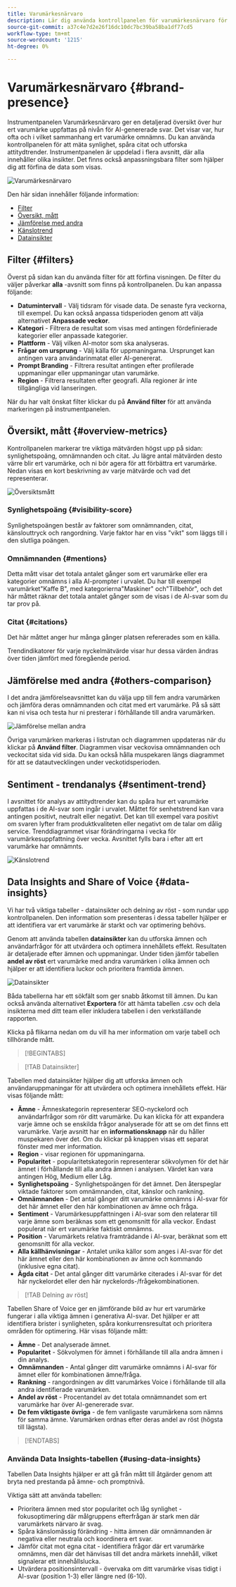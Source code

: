 ```yaml
---
title: Varumärkesnärvaro
description: Lär dig använda kontrollpanelen för varumärkesnärvaro för att förstå hur ert varumärke uppfattas på nivån för AI-genererade svar.
source-git-commit: a37c4e7d2e26f16dc10dc7bc39ba58ba1df77cd5
workflow-type: tm+mt
source-wordcount: '1215'
ht-degree: 0%

---
```



# Varumärkesnärvaro {#brand-presence}

Instrumentpanelen Varumärkesnärvaro ger en detaljerad översikt över hur ert varumärke uppfattas på nivån för AI-genererade svar. Det visar var, hur ofta och i vilket sammanhang ert varumärke omnämns. Du kan använda kontrollpanelen för att mäta synlighet, spåra citat och utforska attitydtrender. Instrumentpanelen är uppdelad i flera avsnitt, där alla innehåller olika insikter. Det finns också anpassningsbara filter som hjälper dig att förfina de data som visas.

![Varumärkesnärvaro](/help/dashboards/assets/brand-main.png)

Den här sidan innehåller följande information:

* [Filter](#filters)
* [Översikt, mått](##key-metrics)
* [Jämförelse med andra](##others-comparison)
* [Känslotrend](#sentiment-trend)
* [Datainsikter](#data-insights)

## Filter {#filters}

Överst på sidan kan du använda filter för att förfina visningen. De filter du väljer påverkar **alla** -avsnitt som finns på kontrollpanelen. Du kan anpassa följande:

* **Datumintervall** - Välj tidsram för visade data. De senaste fyra veckorna, till exempel. Du kan också anpassa tidsperioden genom att välja alternativet **Anpassade veckor**.
* **Kategori** - Filtrera de resultat som visas med antingen fördefinierade kategorier eller anpassade kategorier.
* **Plattform** - Välj vilken AI-motor som ska analyseras.
* **Frågar om ursprung** - Välj källa för uppmaningarna. Ursprunget kan antingen vara användarinmatat eller AI-genererat.
* **Prompt Branding** - Filtrera resultat antingen efter profilerade uppmaningar eller uppmaningar utan varumärke.
* **Region** - Filtrera resultaten efter geografi. Alla regioner är inte tillgängliga vid lanseringen.

När du har valt önskat filter klickar du på **Använd filter** för att använda markeringen på instrumentpanelen.

## Översikt, mått {#overview-metrics}

Kontrollpanelen markerar tre viktiga mätvärden högst upp på sidan: synlighetspoäng, omnämnanden och citat. Ju lägre antal mätvärden desto värre blir ert varumärke, och ni bör agera för att förbättra ert varumärke. Nedan visas en kort beskrivning av varje mätvärde och vad det representerar.

![Översiktsmått](/help/dashboards/assets/overview-metrics.png)

### Synlighetspoäng {#visibility-score}

Synlighetspoängen består av faktorer som omnämnanden, citat, känslouttryck och rangordning. Varje faktor har en viss &quot;vikt&quot; som läggs till i den slutliga poängen.

### Omnämnanden {#mentions}

Detta mått visar det totala antalet gånger som ert varumärke eller era kategorier omnämns i alla AI-prompter i urvalet. Du har till exempel varumärket&quot;Kaffe B&quot;, med kategorierna&quot;Maskiner&quot; och&quot;Tillbehör&quot;, och det här måttet räknar det totala antalet gånger som de visas i de AI-svar som du tar prov på.

### Citat {#citations}

Det här måttet anger hur många gånger platsen refererades som en källa.

Trendindikatorer för varje nyckelmätvärde visar hur dessa värden ändras över tiden jämfört med föregående period.

## Jämförelse med andra {#others-comparison}

I det andra jämförelseavsnittet kan du välja upp till fem andra varumärken och jämföra deras omnämnanden och citat med ert varumärke. På så sätt kan ni visa och testa hur ni presterar i förhållande till andra varumärken.

![Jämförelse mellan andra](/help/dashboards/assets/other-comparison.png)

Övriga varumärken markeras i listrutan och diagrammen uppdateras när du klickar på **Använd filter**. Diagrammen visar veckovisa omnämnanden och veckocitat sida vid sida. Du kan också hålla muspekaren längs diagrammet för att se datautvecklingen under veckotidsperioden.

## Sentiment - trendanalys {#sentiment-trend}

I avsnittet för analys av attitydtrender kan du spåra hur ert varumärke uppfattas i de AI-svar som ingår i urvalet. Måttet för senhetstrend kan vara antingen positivt, neutralt eller negativt. Det kan till exempel vara positivt om svaren lyfter fram produktkvaliteten eller negativt om de talar om dålig service. Trenddiagrammet visar förändringarna i vecka för varumärkesuppfattning över vecka. Avsnittet fylls bara i efter att ert varumärke har omnämnts.

![Känslotrend](/help/dashboards/assets/sentiment-trend.png)

## Data Insights and Share of Voice {#data-insights}

Vi har två viktiga tabeller - datainsikter och delning av röst - som rundar upp kontrollpanelen. Den information som presenteras i dessa tabeller hjälper er att identifiera var ert varumärke är starkt och var optimering behövs.

Genom att använda tabellen **datainsikter** kan du utforska ämnen och användarfrågor för att utvärdera och optimera innehållets effekt. Resultaten är detaljerade efter ämnen och uppmaningar. Under tiden jämför tabellen **andel av röst** ert varumärke med andra varumärken i olika ämnen och hjälper er att identifiera luckor och prioritera framtida ämnen.

![Datainsikter](/help/dashboards/assets/data-insights.png)

Båda tabellerna har ett sökfält som ger snabb åtkomst till ämnen. Du kan också använda alternativet **Exportera** för att hämta tabellen .csv och dela insikterna med ditt team eller inkludera tabellen i den verkställande rapporten.

Klicka på flikarna nedan om du vill ha mer information om varje tabell och tillhörande mått.

>[!BEGINTABS]

>[!TAB Datainsikter]

Tabellen med datainsikter hjälper dig att utforska ämnen och användaruppmaningar för att utvärdera och optimera innehållets effekt. Här visas följande mått:

* **Ämne** - Ämneskategorin representerar SEO-nyckelord och användarfrågor som rör ditt varumärke. Du kan klicka för att expandera varje ämne och se enskilda frågor analyserade för att se om det finns ett varumärke. Varje avsnitt har en **informationsknapp** när du håller muspekaren över det. Om du klickar på knappen visas ett separat fönster med mer information.
* **Region** - visar regionen för uppmaningarna.
* **Popularitet** - popularitetskategorin representerar sökvolymen för det här ämnet i förhållande till alla andra ämnen i analysen. Värdet kan vara antingen Hög, Medium eller Låg.
* **Synlighetspoäng** - Synlighetspoängen för det ämnet. Den återspeglar viktade faktorer som omnämnanden, citat, känslor och rankning.
* **Omnämnanden** - Det antal gånger ditt varumärke omnämns i AI-svar för det här ämnet eller den här kombinationen av ämne och fråga.
* **Sentiment** - Varumärkesuppfattningen i AI-svar som den relaterar till varje ämne som beräknas som ett genomsnitt för alla veckor. Endast populerat när ert varumärke faktiskt omnämns.
* **Position** - Varumärkets relativa framträdande i AI-svar, beräknat som ett genomsnitt för alla veckor.
* **Alla källhänvisningar** - Antalet unika källor som anges i AI-svar för det här ämnet eller den här kombinationen av ämne och kommando (inklusive egna citat).
* **Ägda citat** - Det antal gånger ditt varumärke citerades i AI-svar för det här nyckelordet eller den här nyckelords-/frågekombinationen.

>[!TAB Delning av röst]

Tabellen Share of Voice ger en jämförande bild av hur ert varumärke fungerar i alla viktiga ämnen i generativa AI-svar. Det hjälper er att identifiera brister i synligheten, spåra konkurrensresultat och prioritera områden för optimering. Här visas följande mått:

* **Ämne** - Det analyserade ämnet.
* **Popularitet** - Sökvolymen för ämnet i förhållande till alla andra ämnen i din analys.
* **Omnämnanden** - Antal gånger ditt varumärke omnämns i AI-svar för ämnet eller för kombinationen ämne/fråga.
* **Rankning** - rangordningen av ditt varumärkes Voice i förhållande till alla andra identifierade varumärken.
* **Andel av röst** - Procentandel av det totala omnämnandet som ert varumärke har över AI-genererade svar.
* **De fem viktigaste övriga** - de fem vanligaste varumärkena som nämns för samma ämne. Varumärken ordnas efter deras andel av röst (högsta till lägsta).

>[!ENDTABS]

### Använda Data Insights-tabellen {#using-data-insights}

Tabellen Data Insights hjälper er att gå från mått till åtgärder genom att bryta ned prestanda på ämne- och promptnivå.

Viktiga sätt att använda tabellen:

* Prioritera ämnen med stor popularitet och låg synlighet - fokusoptimering där målgruppens efterfrågan är stark men där varumärkets närvaro är svag.
* Spåra känslomässig förändring - hitta ämnen där omnämnanden är negativa eller neutrala och koordinera ert svar.
* Jämför citat mot egna citat - identifiera frågor där ert varumärke omnämns, men där det hänvisas till det andra märkets innehåll, vilket signalerar ett innehållslucka.
* Utvärdera positionsintervall - övervaka om ditt varumärke visas tidigt i AI-svar (position 1-3) eller längre ned (6-10).
